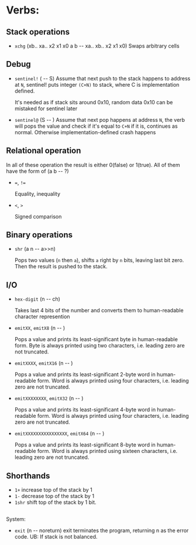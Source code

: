 # Verbs:

## Stack operations

* `xchg` (xb.. xa.. x2 x1 x0 a b -- xa.. xb.. x2 x1 x0)
    Swaps arbitrary cells

## Debug
* `sentinel!` ( -- S)
    Assume that next push to the stack happens to address at `N`,
    sentinel! puts integer `(C+N)` to stack,
    where C is implementation defined.

    It's needed as if stack sits around 0x10, random data 0x10
    can be mistaked for sentinel later

* `sentinel@` (S -- )
    Assume that next pop happens at address `N`,
    the verb will pops the value and check if it's equal to `C+N`
    if it is, continues as normal.
    Otherwise implementation-defined crash happens

## Relational operation
In all of these operation the result is either 0(false) or 1(true).
All of them have the form of (a b -- ?)

* `=`, `!=`

    Equality, inequality

* `<`, `>`

    Signed comparison

## Binary operations

* `shr` (a n -- a>>n)

    Pops two values (`n` then `a`), shifts `a` right by `n` bits,
    leaving last bit zero. Then the result is pushed to the stack.

## I/O
* `hex-digit` (n -- ch)

    Takes last 4 bits of the number and converts them
    to human-readable character represention

* `emitXX`, `emitX8` (n -- )

    Pops a value and prints its least-significant byte in human-readable form. Byte is always printed using two characters, i.e. leading zero are not truncated.

* `emitXXXX`, `emitX16` (n -- )

    Pops a value and prints its least-significant 2-byte word in human-readable form. Word is always printed using four characters, i.e. leading zero are not truncated.

* `emitXXXXXXXX`, `emitX32` (n -- )

    Pops a value and prints its least-significant 4-byte word in human-readable form. Word is always printed using four characters, i.e. leading zero are not truncated.

* `emitXXXXXXXXXXXXXXXX`, `emitX64` (n -- )

    Pops a value and prints its least-significant 8-byte word in human-readable form. Word is always printed using sixteen characters, i.e. leading zero are not truncated.

## Shorthands

* `1+` increase top of the stack by 1
* `1-` decrease top of the stack by 1
* `1shr` shift top of the stack by 1 bit.

##
System:

* `exit` (n -- noreturn) exit
    terminates the program, returning n as the error code.
    UB: If stack is not balanced.

